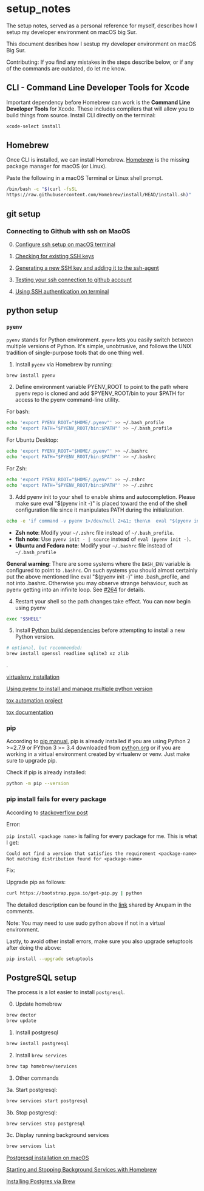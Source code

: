 # setup_notes
The setup notes, served as a personal reference for myself, describes how I setup my developer environment on macOS big
Sur. 

This document desribes how I sestup my developer environment on macOS Big Sur. 

Contributing: If you find any mistakes in the steps describe below, or if any
of the commands are outdated, do let me know. 

## CLI - Command Line Developer Tools for Xcode

Important dependency before Homebrew can work is the **Command Line Developer
Tools** for Xcode. These includes compilers that will allow you to build things
from source. Install CLI directly on the terminal:

```bash
xcode-select install
```

## Homebrew 

Once CLI is installed, we can install Homebrew. [Homebrew](https://brew.sh) is
the missing package manager for macOS (or Linux). 


Paste the following in a macOS Terminal or Linux shell prompt. 
```bash
/bin/bash -c "$(curl -fsSL
https://raw.githubusercontent.com/Homebrew/install/HEAD/install.sh)"
```





## git setup

### Connecting to Github with ssh on MacOS 

0. [Configure ssh setup on macOS terminal](http://kbroman.org/github_tutorial/pages/first_time.html)

1. [Checking for existing SSH keys](https://docs.github.com/en/free-pro-team@latest/github/authenticating-to-github/checking-for-existing-ssh-keys)

2. [Generating a new SSH key and adding it to the ssh-agent](https://docs.github.com/en/free-pro-team@latest/github/authenticating-to-github/generating-a-new-ssh-key-and-adding-it-to-the-ssh-agent)

3. [Testing your ssh connection to github account](https://docs.github.com/en/free-pro-team@latest/github/authenticating-to-github/testing-your-ssh-connection)

4. [Using SSH authentication on terminal](https://gist.github.com/ddeveloperr/1859fd395e7cb5832c59)

## python setup 

### `pyenv`
`pyenv` stands for Python environment. `pyenv` lets you easily switch between multiple versions of Python. It's simple, unobtrusive, and follows the UNIX tradition of single-purpose tools that do one thing well.


1. Install `pyenv` via Homebrew by running:

```bash
brew install pyenv
````

2. Define environment variable PYENV_ROOT to point to the path where pyenv repo is cloned and add $PYENV_ROOT/bin to your $PATH for access to the pyenv command-line utility.

For bash:
```bash
echo 'export PYENV_ROOT="$HOME/.pyenv"' >> ~/.bash_profile
echo 'export PATH="$PYENV_ROOT/bin:$PATH"' >> ~/.bash_profile
```
For Ubuntu Desktop:
```bash
echo 'export PYENV_ROOT="$HOME/.pyenv"' >> ~/.bashrc
echo 'export PATH="$PYENV_ROOT/bin:$PATH"' >> ~/.bashrc
```
For Zsh:
```zsh
echo 'export PYENV_ROOT="$HOME/.pyenv"' >> ~/.zshrc
echo 'export PATH="$PYENV_ROOT/bin:$PATH"' >> ~/.zshrc
````

3. Add pyenv init to your shell to enable shims and autocompletion. Please make sure eval "$(pyenv init -)" is placed toward the end of the shell configuration file since it manipulates PATH during the initialization.

```bash
echo -e 'if command -v pyenv 1>/dev/null 2>&1; then\n  eval "$(pyenv init -)"\nfi' >> ~/.bash_profile
```
- **Zsh note**: Modify your `~/.zshrc` file instead of `~/.bash_profile`.
- **fish note**: Use `pyenv init - | source` instead of `eval (pyenv init -)`.
- **Ubuntu and Fedora note**: Modify your `~/.bashrc` file instead of `~/.bash_profile`

**General warning**: There are some systems where the `BASH_ENV` variable is configured to point to `.bashrc`. On such systems you should almost certainly put the above mentioned line eval "$(pyenv init -)" into .bash_profile, and not into .bashrc. Otherwise you may observe strange behaviour, such as pyenv getting into an infinite loop. See [#264](https://github.com/pyenv/pyenv/issues/264) for details.

4. Restart your shell so the path changes take effect. You can now begin using pyenv
```bash
exec "$SHELL"
```

5. Install [Python build dependencies](https://github.com/pyenv/pyenv/wiki#suggested-build-environment) before attempting to install a new Python
   version.

```bash
# optional, but recommended:
brew install openssl readline sqlite3 xz zlib
```
.

[virtualenv installation](https://virtualenv.pypa.io/en/stable/installation.html)



[Using pyenv to install and manage multiple python version](https://anil.io/blog/python/pyenv/using-pyenv-to-install-multiple-python-versions-tox/)

[tox automation project](https://pypi.org/project/tox/)

[tox documentation](https://tox.readthedocs.io/en/latest/)

### pip 
According to [pip manual](https://pip.pypa.io/en/stable/installing/#install-pip), pip is already installed if you are using Python 2 >=2.7.9 or PYthon 3 >= 3.4 downloaded from [python.org](python.org) or if you are working in a virtual environment created by virtualenv or venv. Just make sure to upgrade pip. 


Check if pip is already installed: 
```bash
python -m pip --version 
```

### pip install fails for every package
According to [stackoverflow post](https://stackoverflow.com/questions/49748063/pip-install-fails-for-every-package-could-not-find-a-version-that-satisfies/49748494#49748494)

Error: 

`pip install <package name>` is failing for every package for me. This is what I get:

```
Could not find a version that satisfies the requirement <package-name>
Not matching distribution found for <package-name>
```
Fix: 


Upgrade pip as follows:
```bash
curl https://bootstrap.pypa.io/get-pip.py | python
```

The detailed description can be found in the [link](https://bhch.github.io/posts/2017/04/fix-the-pip-error-couldnt-find-a-version-that-satisfies-the-requirement/) shared by Anupam in the comments.

Note: You may need to use sudo python above if not in a virtual environment.


Lastly, to avoid other install errors, make sure you also upgrade setuptools after doing the above:

```bash
pip install --upgrade setuptools
```



## PostgreSQL setup 

The process is a lot easier to install `postgresql`.

0. Update homebrew 
```bash
brew doctor
brew update
```
1. Install postgresql 
```bash
brew install postgresql
````

2. Install `brew services`
```bash
brew tap homebrew/services
```
3. Other commands

3a. Start postgresql:
```bash
brew services start postgresql
```

3b. Stop postgresql: 
```bash
brew services stop postgresql 
```

3c. Display running background services
```bash
brew services list
```

[Postgresql installation on macOS](https://www.robinwieruch.de/postgres-sql-macos-setup)

[Starting and Stopping Background Services with Homebrew](https://thoughtbot.com/blog/starting-and-stopping-background-services-with-homebrew)

[Installing Postgres via Brew](https://gist.github.com/sgnl/609557ebacd3378f3b72)
